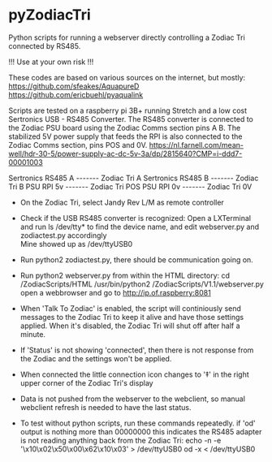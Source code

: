 # pyZodiacTri
Python scripts for running a webserver directly controlling a Zodiac Tri connected by RS485.

!!! Use at your own risk !!!

These codes are based on various sources on the internet, but mostly:
https://github.com/sfeakes/AquapureD
https://github.com/ericbuehl/pyaqualink

Scripts are tested on a raspberry pi 3B+ running Stretch and a low cost Sertronics USB - RS485 Converter.
The RS485 converter is connected to the Zodiac PSU board using the Zodiac Comms section pins A B.
The stabilized 5V power supply that feeds the RPI is also connected to the Zodiac Comms section, pins POS and 0V.
https://nl.farnell.com/mean-well/hdr-30-5/power-supply-ac-dc-5v-3a/dp/2815640?CMP=i-ddd7-00001003

Sertronics RS485 A	-------		Zodiac Tri A
Sertronics RS485 B	------- 	Zodiac Tri B
PSU RPI		 5v	-------		Zodiac Tri POS
PSU RPI		 0v	-------		Zodiac Tri 0V

- On the Zodiac Tri, select Jandy Rev L/M as remote controller

- Check if the USB RS485 converter is recognized:
	Open a LXTerminal and run ls /dev/tty* to find the device name, and edit webserver.py 
	and zodiactest.py accordingly	
	Mine showed up as /dev/ttyUSB0

- Run python2 zodiactest.py, there should be communication going on.

- Run python2 webserver.py from within the HTML directory:
	cd /ZodiacScripts/HTML
	/usr/bin/python2 /ZodiacScripts/V1.1/webserver.py
	open a webbrowser and go to http://ip.of.raspberry:8081

- When 'Talk To Zodiac' is enabled, the script will continiously send messages to the Zodiac Tri to keep it alive and have those settings applied. When it's disabled, the Zodiac Tri will shut off after half a minute.

- If 'Status' is not showing 'connected', then there is not response from the Zodiac and the settings won't be applied.

- When connected the little connection icon changes to '‡' in the right upper corner of the Zodiac Tri's display

- Data is not pushed from the webserver to the webclient, so manual webclient refresh is needed to have the last status.

- To test without python scripts, run these commands repeatedly. if 'od' output is nothing more than 00000000 this indicates the RS485 adapter is not reading anything back from the Zodiac Tri:
	echo -n -e '\x10\x02\x50\x00\x62\x10\x03' > /dev/ttyUSB0
	od -x < /dev/ttyUSB0




